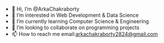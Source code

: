 - 👋 Hi, I’m @ArkaChakraborty
- 👀 I’m interested in Web Development & Data Science
- 🌱 I’m currently learning Computer Science & Engineering
- 💞️ I’m looking to collaborate on programming projects
- 📫 How to reach me email:arkachakraborty2824@gmail.com

<!---
ArkaChakraborty2804/ArkaChakraborty2804 is a ✨ special ✨ repository because its `README.md` (this file) appears on your GitHub profile.
You can click the Preview link to take a look at your changes.
--->
